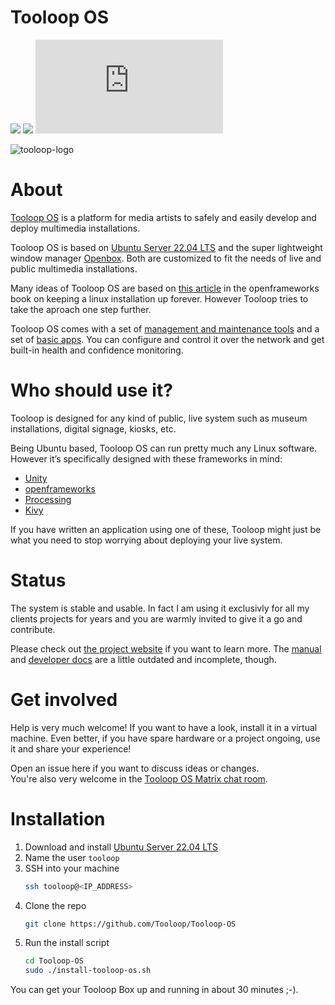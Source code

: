 # Tooloop OS

![](https://img.shields.io/badge/status-kinda%20works-blue)
![](https://img.shields.io/github/license/Tooloop/Tooloop-OS)
[![Matrix](https://img.shields.io/matrix/tooloop-os:matrix.org?label=Chat&logo=matrix)](https://app.element.io/#/room/#tooloop-os:matrix.org)

![tooloop-logo](https://user-images.githubusercontent.com/4962676/169491947-b66f02e3-7a0b-4df1-9ac8-969760c730c0.png)

# About

[Tooloop OS](http://tooloop.org) is a platform for media artists to safely and easily develop and deploy multimedia installations.

Tooloop OS is based on [Ubuntu Server 22.04 LTS](https://www.ubuntu.com/download/server) and the super lightweight window manager [Openbox](http://openbox.org). Both are customized to fit the needs of live and public multimedia installations.

Many ideas of Tooloop OS are based on [this article](http://openframeworks.cc/ofBook/chapters/installation_up_4evr_linux.html) in the openframeworks book on keeping a linux installation up forever. However Tooloop tries to take the aproach one step further. 

Tooloop OS comes with a set of [management and maintenance tools](https://github.com/tooloop/Tooloop-Control) and a set of [basic apps](https://github.com/tooloop/Tooloop-Packages). You can configure and control it over the network and get built-in health and confidence monitoring.


# Who should use it?

Tooloop is designed for any kind of public, live system such as museum installations, digital signage, kiosks, etc.

Being Ubuntu based, Tooloop OS can run pretty much any Linux software. However it’s specifically designed with these frameworks in mind:

- [Unity](https://unity3d.com)
- [openframeworks](http://openframeworks.cc/)
- [Processing](https://processing.org)
- [Kivy](https://kivy.org/)

If you have written an application using one of these, Tooloop might just be what you need to stop worrying about deploying your live system.


# Status

The system is stable and usable. In fact I am using it exclusivly for all my clients projects for years and you are warmly invited to give it a go and contribute.

Please check out [the project website](http://tooloop.org) if you want to learn more. The [manual](http://tooloop.org/Manual) and [developer docs](http://tooloop.org/Development) are a little outdated and incomplete, though.


# Get involved

Help is very much welcome! If you want to have a look, install it in a virtual machine. Even better, if you have spare hardware or a project ongoing, use it and share your experience!

Open an issue here if you want to discuss ideas or changes.  
You're also very welcome in the [Tooloop OS Matrix chat room](https://app.element.io/#/room/#tooloop-os:matrix.org).


# Installation

1. Download and install [Ubuntu Server 22.04 LTS](https://ubuntu.com/download/server)
2. Name the user `tooloop`
3. SSH into your machine
    ```bash
    ssh tooloop@<IP_ADDRESS>
    ```
4. Clone the repo  
    ```bash
    git clone https://github.com/Tooloop/Tooloop-OS
    ```
5. Run the install script
    ```bash
    cd Tooloop-OS
    sudo ./install-tooloop-os.sh
    ```

You can get your Tooloop Box up and running in about 30 minutes ;-).
